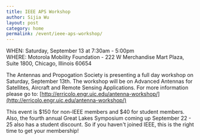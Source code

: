 ```yaml
---
title: IEEE APS Workshop
author: Sijia Wu
layout: post
category: home
permalink: /event/ieee-aps-workshop/
---
```


WHEN: Saturday, September 13 at 7:30am - 5:00pm<br>
WHERE: Motorola Mobility Foundation - 222 W Merchandise Mart Plaza, Suite 1800, Chicago, Illinois 60654

The Antennas and Propogation Society is presenting a full day workshop on Saturday, September 13th. The workshop will be on Advanced Antennas for Satellites, Aircraft and Remote Sensing Applications. For more information please go to: [http://erricolo.engr.uic.edu/antenna-workshop/](http://erricolo.engr.uic.edu/antenna-workshop/)

This event is $150 for non-IEEE members and $40 for student members. Also, the fourth annual Great Lakes Symposium coming up September 22 - 25 also has a student discount. So if you haven't joined IEEE, this is the right time to get your membership!
